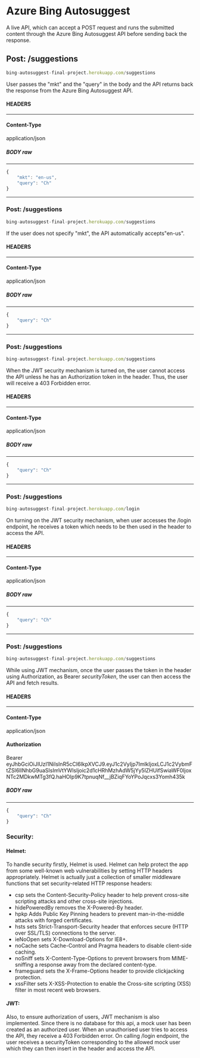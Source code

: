 # Azure Bing Autosuggest
A live API, which can accept a POST request and runs the submitted content through the Azure Bing Autosuggest API before sending back the response.

## Post: /suggestions 
```javascript
bing-autosuggest-final-project.herokuapp.com/suggestions
```
User passes the "mkt" and the "query" in the body and the API returns back the response from the Azure Bing Autosuggest API.

#### HEADERS
----------
#### Content-Type
application/json

##### BODY  raw
----------

```javascript
{
	"mkt": "en-us",
	"query": "Ch"
}
```

----------

### Post: /suggestions 
```javascript
bing-autosuggest-final-project.herokuapp.com/suggestions
```

If the user does not specify "mkt", the API automatically accepts"en-us".

#### HEADERS
----------
#### Content-Type
application/json

##### BODY  raw
----------

```javascript
{
	"query": "Ch"
}
```

----------

### Post: /suggestions 
```javascript
bing-autosuggest-final-project.herokuapp.com/suggestions
```
When the JWT security mechanism is turned on, the user cannot access the API unless he has an Authorization token in the header. Thus, the user will receive a 403 Forbidden error.

#### HEADERS
----------
#### Content-Type
application/json

##### BODY  raw
----------

```javascript
{
	"query": "Ch"
}
```

----------

### Post: /suggestions 
```javascript
bing-autosuggest-final-project.herokuapp.com/login
```
On turning on the JWT security mechanism, when user accesses the /login endpoint, he receives a token which needs to be then used in the header to access the API.

#### HEADERS
----------
#### Content-Type
application/json

##### BODY  raw
----------

```javascript
{
	"query": "Ch"
}
```

----------

### Post: /suggestions 
```javascript
bing-autosuggest-final-project.herokuapp.com/suggestions
```
While using JWT mechanism, once the user passes the token in the header using Authorization, as Bearer *securityToken*, the user can then access the API and fetch results.

#### HEADERS
----------
#### Content-Type
application/json

#### Authorization

Bearer eyJhbGciOiJIUzI1NiIsInR5cCI6IkpXVCJ9.eyJ1c2VyIjp7ImlkIjoxLCJ1c2VybmFtZSI6IlNhbG9uaSIsImVtYWlsIjoic2d1cHRhMzhAdW5jYy5lZHUifSwiaWF0IjoxNTc2MDkwMTg3fQ.haHOIp9K7tpnuqNf__jBZiqFYoYPoJqcxs3Yomh435k
##### BODY  raw
----------

```javascript
{
	"query": "Ch"
}
```


### Security:
#### Helmet:
To handle security firstly, Helmet is used. Helmet can help protect the app from some well-known web vulnerabilities by setting HTTP headers appropriately. Helmet is actually just a collection of smaller middleware functions that set security-related HTTP response headers:

- csp sets the Content-Security-Policy header to help prevent cross-site scripting attacks and other cross-site injections.
- hidePoweredBy removes the X-Powered-By header.
- hpkp Adds Public Key Pinning headers to prevent man-in-the-middle attacks with forged certificates.
- hsts sets Strict-Transport-Security header that enforces secure (HTTP over SSL/TLS) connections to the server.
- ieNoOpen sets X-Download-Options for IE8+.
- noCache sets Cache-Control and Pragma headers to disable client-side caching.
- noSniff sets X-Content-Type-Options to prevent browsers from MIME-sniffing a response away from the declared content-type.
- frameguard sets the X-Frame-Options header to provide clickjacking protection.
- xssFilter sets X-XSS-Protection to enable the Cross-site scripting (XSS) filter in most recent web browsers.

#### JWT:
Also, to ensure authorization of users, JWT mechanism is also implemented. Since there is no database for this api, a mock user has been created as an authorized user. When an unauthorised user tries to access the API, they receive a 403 Forbidden error. On calling /login endpoint, the user receives a securityToken corresponding to the allowed mock user which they can then insert in the header and access the API. 

